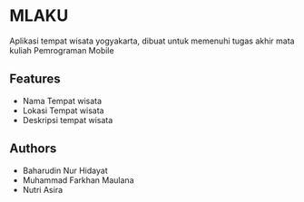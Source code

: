 
# MLAKU

Aplikasi tempat wisata yogyakarta, dibuat  untuk memenuhi tugas akhir mata kuliah Pemrograman Mobile


## Features

- Nama Tempat wisata
- Lokasi Tempat wisata
- Deskripsi tempat wisata



## Authors

- Baharudin Nur Hidayat
- Muhammad Farkhan Maulana
- Nutri Asira

